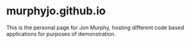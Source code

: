# murphyjo.github.io
This is the personal page for Jon Murphy, hosting different code based applications for purposes of demonstration.
